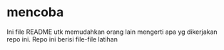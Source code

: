 # mencoba
Ini file README utk memudahkan orang lain mengerti apa yg dikerjakan repo ini.
Repo ini berisi file-file latihan
